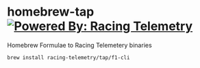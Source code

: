 # homebrew-tap [![Powered By: Racing Telemetry](https://img.shields.io/badge/powered%20by-Racing%20Telemetry-green.svg?style=flat-square)](https://github.com/racing-telemetry)

Homebrew Formulae to Racing Telemetery binaries

```sh
brew install racing-telemetry/tap/f1-cli
```

